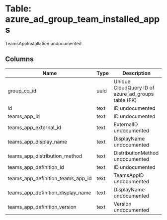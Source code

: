 
# Table: azure_ad_group_team_installed_apps
TeamsAppInstallation undocumented
## Columns
| Name        | Type           | Description  |
| ------------- | ------------- | -----  |
|group_cq_id|uuid|Unique CloudQuery ID of azure_ad_groups table (FK)|
|id|text|ID undocumented|
|teams_app_id|text|ID undocumented|
|teams_app_external_id|text|ExternalID undocumented|
|teams_app_display_name|text|DisplayName undocumented|
|teams_app_distribution_method|text|DistributionMethod undocumented|
|teams_app_definition_id|text|ID undocumented|
|teams_app_definition_teams_app_id|text|TeamsAppID undocumented|
|teams_app_definition_display_name|text|DisplayName undocumented|
|teams_app_definition_version|text|Version undocumented|

